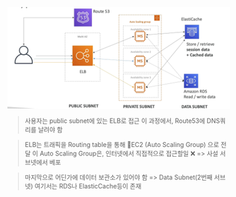 ![](../_STATIC/CleanShot%202023-11-19%20at%2017.57.27.png)
> 사용자는 public subnet에 있는 ELB로 접근
>이 과정에서, Route53에 DNS쿼리를 날려야 함


> ELB는 트래픽을 Routing table을 통해 EC2 (Auto Scaling Group) 으로 전달
> 이 Auto Scaling Group은, 인터넷에서 직접적으로 접근할일 ❌ => 사설 서브넷에서 베포


> 마지막으로 어딘가에 데이터 보관소가 있어야 함 => Data Subnet(2번째 서브넷)
>여기서는 RDS나 ElasticCache등이 존재

